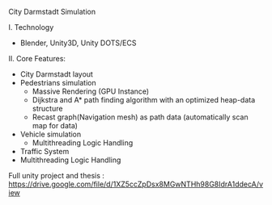 City Darmstadt Simulation

I. Technology
- Blender, Unity3D, Unity DOTS/ECS

II. Core Features:
- City Darmstadt layout
- Pedestrians simulation
    * Massive Rendering (GPU Instance)
    * Dijkstra and A* path finding algorithm with an optimized heap-data structure
    * Recast graph(Navigation mesh) as path data (automatically scan map for data)
- Vehicle simulation
    * Multithreading Logic Handling
- Traffic System
- Multithreading Logic Handling

Full unity project and thesis : https://drive.google.com/file/d/1XZ5ccZpDsx8MGwNTHh98G8IdrA1ddecA/view
